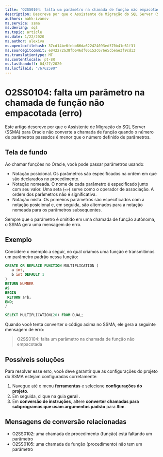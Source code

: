 ```yaml
---
title: 'O2SS0104: falta um parâmetro na chamada de função não empacotada (erro)'
description: Descreve por que o Assistente de Migração do SQL Server (SSMA) para Oracle não converte a chamada de função quando o número de parâmetros passados é menor que o número definido de parâmetros.
authors: nahk-ivanov
ms.service: ssma
ms.devlang: sql
ms.topic: article
ms.date: 1/22/2020
ms.author: alexiva
ms.openlocfilehash: 37cd14be6febb86da622424093ed570b41e61f31
ms.sourcegitcommit: e042272a38fb646df05152c676e5cbeae3f9cd13
ms.translationtype: MT
ms.contentlocale: pt-BR
ms.lasthandoff: 04/27/2020
ms.locfileid: "76762590"
---
```

# <a name="o2ss0104-unpackaged-function-call-is-missing-a-parameter-error"></a>O2SS0104: falta um parâmetro na chamada de função não empacotada (erro)

Este artigo descreve por que o Assistente de Migração do SQL Server (SSMA) para Oracle não converte a chamada de função quando o número de parâmetros passados é menor que o número definido de parâmetros.

## <a name="background"></a>Tela de fundo

Ao chamar funções no Oracle, você pode passar parâmetros usando:

* Notação posicional. Os parâmetros são especificados na ordem em que são declarados no procedimento.
* Notação nomeada. O nome de cada parâmetro é especificado junto com seu valor. Uma seta (`=>`) serve como o operador de associação. A ordem dos parâmetros não é significativa.
* Notação mista. Os primeiros parâmetros são especificados com a notação posicional e, em seguida, são alternados para a notação nomeada para os parâmetros subsequentes.

Sempre que o parâmetro é omitido em uma chamada de função autônoma, o SSMA gera uma mensagem de erro.

## <a name="example"></a>Exemplo

Considere o exemplo a seguir, no qual criamos uma função e transmitimos um parâmetro padrão nessa função:

```sql
CREATE OR REPLACE FUNCTION MULTIPLICATION (
   a int,
   b int DEFAULT 1
)
RETURN NUMBER
AS
BEGIN
 RETURN a*b;
END;
/

SELECT MULTIPLICATION(20) FROM DUAL;
```

Quando você tenta converter o código acima no SSMA, ele gera a seguinte mensagem de erro:

> O2SS0104: falta um parâmetro na chamada de função não empacotada

## <a name="possible-remedies"></a>Possíveis soluções

Para resolver esse erro, você deve garantir que as configurações do projeto do SSMA estejam configuradas corretamente:

1. Navegue até o menu **ferramentas** e selecione **configurações do projeto**.
2. Em seguida, clique na guia **geral** .
3. Em **conversão de instruções**, altere **converter chamadas para subprogramas que usam argumentos padrão** para **Sim**.

## <a name="related-conversion-messages"></a>Mensagens de conversão relacionadas

* O2SS0102: uma chamada de procedimento (função) está faltando um parâmetro
* O2SS0105: uma chamada de função (procedimento) não tem um parâmetro
